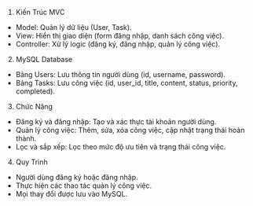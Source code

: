 1. Kiến Trúc MVC
- Model: Quản lý dữ liệu (User, Task).
- View: Hiển thị giao diện (form đăng nhập, danh sách công việc).
- Controller: Xử lý logic (đăng ký, đăng nhập, quản lý công việc).
2. MySQL Database
- Bảng Users: Lưu thông tin người dùng (id, username, password).
- Bảng Tasks: Lưu công việc (id, user_id, title, content, status, priority, completed).
3. Chức Năng
- Đăng ký và đăng nhập: Tạo và xác thực tài khoản người dùng.
- Quản lý công việc: Thêm, sửa, xóa công việc, cập nhật trạng thái hoàn thành.
- Lọc và sắp xếp: Lọc theo mức độ ưu tiên và trạng thái công việc.
4. Quy Trình
- Người dùng đăng ký hoặc đăng nhập.
- Thực hiện các thao tác quản lý công việc.
- Mọi thay đổi được lưu vào MySQL.
